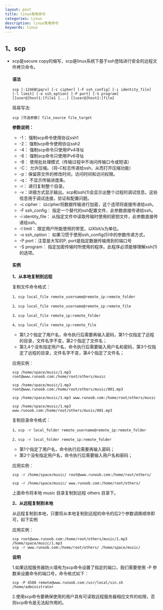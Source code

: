 ```yaml
---
layout: post
title: linux常用命令
categories: Linux
description: linux常用命令
keywords: linux
---
```


## 1、scp

* scp是secure copy的缩写，scp是linux系统下基于ssh登陆进行安全的远程文件拷贝命令。
  #### 语法
    
  ```
  scp [-1246BCpqrv] [-c cipher] [-F ssh_config] [-i identity_file]
  [-l limit] [-o ssh_option] [-P port] [-S program]
  [[user@]host1:]file1 [...] [[user@]host2:]file2 
  ```
    
  简易写法:
    
  ```
  scp [可选参数] file_source file_target 
  ```

  **参数说明：**
    
    * -1： 强制scp命令使用协议ssh1
    * -2： 强制scp命令使用协议ssh2
    * -4： 强制scp命令只使用IPv4寻址
    * -6： 强制scp命令只使用IPv6寻址
    * -B： 使用批处理模式（传输过程中不询问传输口令或短语）
    * -C： 允许压缩。（将-C标志传递给ssh，从而打开压缩功能）
    * -p：保留原文件的修改时间，访问时间和访问权限。
    * -q： 不显示传输进度条。
    * -r： 递归复制整个目录。
    * -v：详细方式显示输出。scp和ssh(1)会显示出整个过程的调试信息。这些信息用于调试连接，验证和配置问题。
    * -c cipher： 以cipher将数据传输进行加密，这个选项将直接传递给ssh。
    * -F ssh_config： 指定一个替代的ssh配置文件，此参数直接传递给ssh。
    * -i identity_file： 从指定文件中读取传输时使用的密钥文件，此参数直接传递给ssh。
    * -l limit： 限定用户所能使用的带宽，以Kbit/s为单位。
    * -o ssh_option： 如果习惯于使用ssh_config(5)中的参数传递方式，
    * -P port：注意是大写的P, port是指定数据传输用到的端口号
    * -S program： 指定加密传输时所使用的程序。此程序必须能够理解ssh(1)的选项。
    
  #### 实例
    
  **1、从本地复制到远程**
    
  复制文件命令格式：
    
  ```
  1、scp local_file remote_username@remote_ip:remote_folder  
     
  2、scp local_file remote_username@remote_ip:remote_file 
     
  3、scp local_file remote_ip:remote_folder 
     
  4、scp local_file remote_ip:remote_file 
  ```
  * 第1,2个指定了用户名，命令执行后需要再输入密码，第1个仅指定了远程的目录，文件名字不变，第2个指定了文件名；
  * 第3,4个没有指定用户名，命令执行后需要输入用户名和密码，第3个仅指定了远程的目录，文件名字不变，第4个指定了文件名；
  
  应用实例：
  
  ```
  scp /home/space/music/1.mp3 root@www.runoob.com:/home/root/others/music 
   
  scp /home/space/music/1.mp3 root@www.runoob.com:/home/root/others/music/001.mp3 
   
  scp /home/space/music/1.mp3 www.runoob.com:/home/root/others/music 
   
  scp /home/space/music/1.mp3 www.runoob.com:/home/root/others/music/001.mp3 
  ```
  
  复制目录命令格式：
      
  ```
  1、scp -r local_folder remote_username@remote_ip:remote_folder 
       
  2、scp -r local_folder remote_ip:remote_folder 
  ```
    * 第1个指定了用户名，命令执行后需要再输入密码；
    * 第2个没有指定用户名，命令执行后需要输入用户名和密码；
    
  应用实例：
    
  ```
  scp -r /home/space/music/ root@www.runoob.com:/home/root/others/ 
     
  scp -r /home/space/music/ www.runoob.com:/home/root/others/ 
  ```
  上面命令将本地 music 目录复制到远程 others 目录下。
    
  **2、从远程复制到本地**
    
  从远程复制到本地，只要将从本地复制到远程的命令的后2个参数调换顺序即可，如下实例
    
  应用实例：
    
  ```
  scp root@www.runoob.com:/home/root/others/music/1.mp3 /home/space/music/1.mp3 
  scp -r www.runoob.com:/home/root/others/ /home/space/music/
  ```
    
  **说明**
    
  1.如果远程服务器防火墙有为scp命令设置了指定的端口，我们需要使用 -P 参数来设置命令的端口号，命令格式如下：
    
  ```
  scp -P 4588 remote@www.runoob.com:/usr/local/sin.sh /home/administrator
  ```
    
  2.使用scp命令要确保使用的用户具有可读取远程服务器相应文件的权限，否则scp命令是无法起作用的。